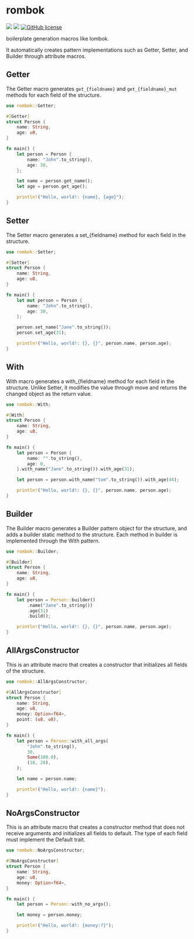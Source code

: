 # rombok

![](https://img.shields.io/badge/language-Rust-red) ![](https://img.shields.io/badge/version-0.1.2-brightgreen) [![GitHub license](https://img.shields.io/badge/license-MIT-blue.svg)](https://github.com/myyrakle/rombok/blob/master/LICENSE)

boilerplate generation macros like lombok.

It automatically creates pattern implementations such as Getter, Setter, and Builder through attribute macros.


## Getter

The Getter macro generates `get_{fieldname}` and `get_{fieldname}_mut` methods for each field of the structure.
```rust
use rombok::Getter;

#[Getter]
struct Person {
    name: String,
    age: u8,
}

fn main() {
    let person = Person {
        name: "John".to_string(),
        age: 30,
    };

    let name = person.get_name();
    let age = person.get_age();

    println!("Hello, world!: {name}, {age}");
}
```

## Setter 

The Setter macro generates a set_{fieldname} method for each field in the structure.
```rust
use rombok::Setter;

#[Setter]
struct Person {
    name: String,
    age: u8,
}

fn main() {
    let mut person = Person {
        name: "John".to_string(),
        age: 30,
    };

    person.set_name("Jane".to_string());
    person.set_age(31);

    println!("Hello, world!: {}, {}", person.name, person.age);
}
```

## With 

With macro generates a with_{fieldname} method for each field in the structure.
Unlike Setter, it modifies the value through move and returns the changed object as the return value.
```rust
use rombok::With;

#[With]
struct Person {
    name: String,
    age: u8,
}

fn main() {
    let person = Person {
        name: "".to_string(),
        age: 0,
    }.with_name("Jane".to_string()).with_age(31);

    let person = person.with_name("tom".to_string()).with_age(44);

    println!("Hello, world!: {}, {}", person.name, person.age);
}
```

## Builder

The Builder macro generates a Builder pattern object for the structure, and adds a builder static method to the structure.
Each method in builder is implemented through the With pattern.
```rust
use rombok::Builder;

#[Builder]
struct Person {
    name: String,
    age: u8,
}

fn main() {
    let person = Person::builder()
        .name("Jane".to_string())
        .age(31)
        .build();

    println!("Hello, world!: {}, {}", person.name, person.age);
}
```

## AllArgsConstructor

This is an attribute macro that creates a constructor that initializes all fields of the structure.

```rust
use rombok::AllArgsConstructor;

#[AllArgsConstructor]
struct Person {
    name: String,
    age: u8,
    money: Option<f64>,
    point: (u8, u8),
}

fn main() {
    let person = Person::with_all_args(
        "John".to_string(),
        30,
        Some(100.0),
        (10, 20),
    );

    let name = person.name;

    println!("Hello, world!: {name}");
}
```

## NoArgsConstructor

This is an attribute macro that creates a constructor method that does not receive arguments and initializes all fields to default.
The type of each field must implement the Default trait.

```rust
use rombok::NoArgsConstructor;

#[NoArgsConstructor]
struct Person {
    name: String,
    age: u8,
    money: Option<f64>,
}

fn main() {
    let person = Person::with_no_args();

    let money = person.money;

    println!("Hello, world!: {money:?}");
}
```